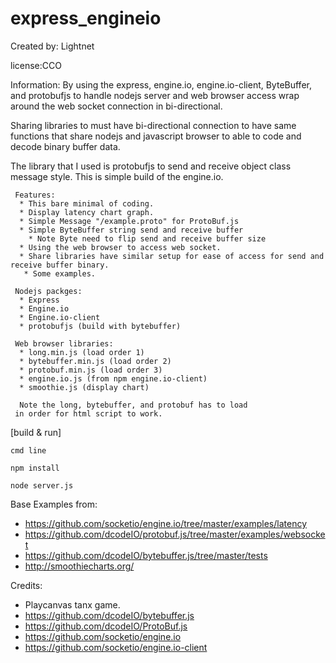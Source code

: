 # express_engineio

 Created by: Lightnet

 license:CCO

  Information:
By using the express, engine.io, engine.io-client,
ByteBuffer, and protobufjs to handle nodejs server
and web browser access wrap around the web socket
connection in bi-directional.

Sharing libraries to must have bi-directional
connection to have same functions that share nodejs
and javascript browser to able to code and decode
binary buffer data.

The library that I used is protobufjs to send and
receive object class message style. This is simple
build of the engine.io.
```
 Features:
  * This bare minimal of coding.
  * Display latency chart graph.
  * Simple Message "/example.proto" for ProtoBuf.js
  * Simple ByteBuffer string send and receive buffer
    * Note Byte need to flip send and receive buffer size
  * Using the web browser to access web socket.
  * Share libraries have similar setup for ease of access for send and receive buffer binary.
   * Some examples.

 Nodejs packges:
  * Express
  * Engine.io
  * Engine.io-client
  * protobufjs (build with bytebuffer)

 Web browser libraries:
  * long.min.js (load order 1)
  * bytebuffer.min.js (load order 2)
  * protobuf.min.js (load order 3)
  * engine.io.js (from npm engine.io-client)
  * smoothie.js (display chart)

  Note the long, bytebuffer, and protobuf has to load
 in order for html script to work.
```
[build & run]
```
cmd line

npm install

node server.js
```

 Base Examples from:
  * https://github.com/socketio/engine.io/tree/master/examples/latency
  * https://github.com/dcodeIO/protobuf.js/tree/master/examples/websocket
  * https://github.com/dcodeIO/bytebuffer.js/tree/master/tests
  * http://smoothiecharts.org/

Credits:
 * Playcanvas tanx game.
 * https://github.com/dcodeIO/bytebuffer.js
 * https://github.com/dcodeIO/ProtoBuf.js
 * https://github.com/socketio/engine.io
 * https://github.com/socketio/engine.io-client
